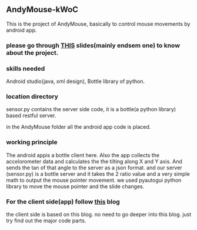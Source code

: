 ## AndyMouse-kWoC
This is the project of AndyMouse, basically to control mouse movements by android app.
### please go through [THIS](https://docs.google.com/presentation/d/1v2q9_JhMh9z1giz6h9mKU9XZ4hZ3JlYG2z34-czweeQ/edit?usp=sharing) slides(mainly endsem one) to know about the project.

### skills needed
Android studio(java, xml design), Bottle library of python.
### location directory
sensor.py contains the server side code, it is a bottle(a python library) based restful server.

in the AndyMouse folder all the android app code is placed.

### working principle
The android appis a bottle client here. Also the app collects the accelorometer data and calculates the the tilting along X and Y axis. And sends the tan of that angle to the server as a json format.
and our server (sensor.py) is a bottle server and it takes the 2 ratio value and a very simple math to output the mouse pointer movement.
we used pyautogui python library to move the mouse pointer and the slide changes.

### For the client side(app) follow [this](https://hmkcode.com/android-send-json-data-to-server/) blog
the client side is based on this blog. no need to go deeper into this blog. just try find out the major code parts.


